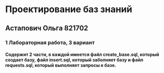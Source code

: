 # Проектирование баз знаний
##  Астапович Ольга 821702
### 1 Лабораторная работа, 3 вариант 
#### Содержит 2 части, в каждой имеется файл create_base.sql, который создает базу, файл insert.sql, который заболняет базу и файл requests.sql, который выполняет запросы к базе.
